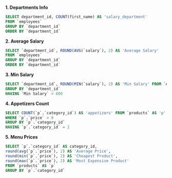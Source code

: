 **1.	 Departments Info**
``` SQL
SELECT department_id, COUNT(first_name) AS 'salary_department'
FROM `employees`
GROUP BY `department_id`
ORDER BY `department_id`
```
**2.	Average Salary**
``` SQL
SELECT `department_id`, ROUND(AVG(`salary`), 2) AS 'Average Salary'
FROM `employees`
GROUP BY `department_id`
ORDER BY `department_id`
```
**3.	 Min Salary**
``` SQL
SELECT `department_id`, ROUND(MIN(`salary`), 2) AS 'Min Salary' FROM `employees`
GROUP BY `department_id`
HAVING `Min Salary` > 800
```
**4.	 Appetizers Count**
``` SQL
SELECT COUNT(`p`.`category_id`) AS 'appetizers' FROM `products` AS 'p'
WHERE `p`.`price` > 8
GROUP BY `p`.`category_id`
HAVING `p`.`category_id` = 2
```
**5.	 Menu Prices**
``` SQL
SELECT `p`.`category_id` AS category_id,
round(avg(`p`.`price`), 2) AS 'Average Price',
round(min(`p`.`price`), 2) AS 'Cheapest Product',
round(max(`p`.`price`), 2) AS 'Most Expensive Product'
FROM `products` AS `p`
GROUP BY `p`.`category_id`
```